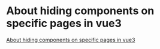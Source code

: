 # About hiding components on specific pages in vue3
[About hiding components on specific pages in vue3](https://aiwithcloud.com/2022/09/15/about_hiding_components_on_specific_pages_in_vue3/)